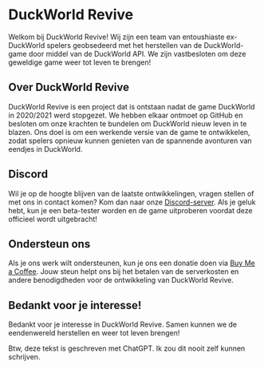 
# DuckWorld Revive

Welkom bij DuckWorld Revive! Wij zijn een team van entoushiaste ex-DuckWorld spelers geobsedeerd met het herstellen van de DuckWorld-game door middel van de DuckWorld API. We zijn vastbesloten om deze geweldige game weer tot leven te brengen!

## Over DuckWorld Revive

DuckWorld Revive is een project dat is ontstaan nadat de game DuckWorld in 2020/2021 werd stopgezet. We hebben elkaar ontmoet op GitHub en besloten om onze krachten te bundelen om DuckWorld nieuw leven in te blazen. Ons doel is om een werkende versie van de game te ontwikkelen, zodat spelers opnieuw kunnen genieten van de spannende avonturen van eendjes in DuckWorld.

## Discord

Wil je op de hoogte blijven van de laatste ontwikkelingen, vragen stellen of met ons in contact komen? Kom dan naar onze [Discord-server](https://discord.gg/K2mAww42r6). Als je geluk hebt, kun je een beta-tester worden en de game uitproberen voordat deze officieel wordt uitgebracht!

## Ondersteun ons

Als je ons werk wilt ondersteunen, kun je ons een donatie doen via [Buy Me a Coffee](https://www.buymeacoffee.com/jonathanweiss). Jouw steun helpt ons bij het betalen van de serverkosten en andere benodigdheden voor de ontwikkeling van DuckWorld Revive.

## Bedankt voor je interesse!

Bedankt voor je interesse in DuckWorld Revive. Samen kunnen we de eendenwereld herstellen en weer tot leven brengen!



Btw, deze tekst is geschreven met ChatGPT. Ik zou dit nooit zelf kunnen schrijven.
